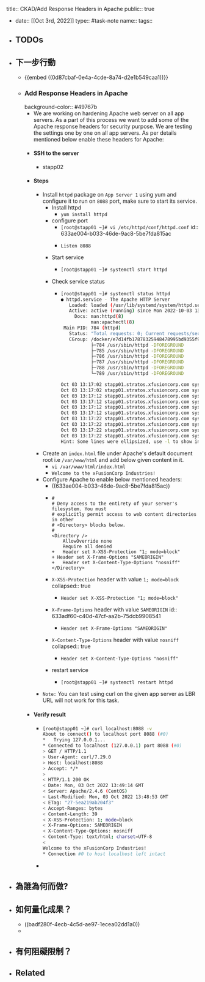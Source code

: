title:: CKAD/Add Response Headers in Apache
public:: true

- date:: [[Oct 3rd, 2022]]
  type:: #task-note
  name::
  tags::
- ## TODOs
- ## 下一步行動
	- {{embed ((0d87cbaf-0e4a-4cde-8a74-d2e1b549caa1))}}
	- ### Add Response Headers in Apache
	  background-color:: #49767b
		- We are working on hardening Apache web server on all app servers. As a part of this process we want to add some of the Apache response headers for security purpose. We are testing the settings one by one on all app servers. As per details mentioned below enable these headers for Apache:
		- #### SSH to the server
			- stapp02
		- #### Steps
			- Install `httpd` package on `App Server 1` using yum and configure it to run on `8088` port, make sure to start its service.
				- Install httpd
					- `yum install httpd`
				- configure port
					- `[root@stapp01 ~]# vi /etc/httpd/conf/httpd.conf`
					  id:: 633ae004-b033-46de-9ac8-5be7fda815ac
					- ```
					  Listen 8088
					  ```
				- Start service
					- ```bash
					  [root@stapp01 ~]# systemctl start httpd
					  ```
				- Check service status
					- ```bash
					  [root@stapp01 ~]# systemctl status httpd
					  ● httpd.service - The Apache HTTP Server
					     Loaded: loaded (/usr/lib/systemd/system/httpd.service; disabled; vendor preset: disabled)
					     Active: active (running) since Mon 2022-10-03 13:16:43 UTC; 41s ago
					       Docs: man:httpd(8)
					             man:apachectl(8)
					   Main PID: 784 (httpd)
					     Status: "Total requests: 0; Current requests/sec: 0; Current traffic:   0 B/sec"
					     CGroup: /docker/e7d14fb17878325948478995bd9355f9c192938871c2965048ae7b517c498063/system.slice/httpd.service
					             ├─784 /usr/sbin/httpd -DFOREGROUND
					             ├─785 /usr/sbin/httpd -DFOREGROUND
					             ├─786 /usr/sbin/httpd -DFOREGROUND
					             ├─787 /usr/sbin/httpd -DFOREGROUND
					             ├─788 /usr/sbin/httpd -DFOREGROUND
					             └─789 /usr/sbin/httpd -DFOREGROUND
					  
					  Oct 03 13:17:02 stapp01.stratos.xfusioncorp.com systemd[1]: httpd.service: got READY=1
					  Oct 03 13:17:02 stapp01.stratos.xfusioncorp.com systemd[1]: httpd.service: got STATUS=Total requests: 0; Current r.../sec
					  Oct 03 13:17:12 stapp01.stratos.xfusioncorp.com systemd[1]: Got notification message for unit httpd.service
					  Oct 03 13:17:12 stapp01.stratos.xfusioncorp.com systemd[1]: httpd.service: Got notification message from PID 784 (...sec)
					  Oct 03 13:17:12 stapp01.stratos.xfusioncorp.com systemd[1]: httpd.service: got READY=1
					  Oct 03 13:17:12 stapp01.stratos.xfusioncorp.com systemd[1]: httpd.service: got STATUS=Total requests: 0; Current r.../sec
					  Oct 03 13:17:22 stapp01.stratos.xfusioncorp.com systemd[1]: Got notification message for unit httpd.service
					  Oct 03 13:17:22 stapp01.stratos.xfusioncorp.com systemd[1]: httpd.service: Got notification message from PID 784 (...sec)
					  Oct 03 13:17:22 stapp01.stratos.xfusioncorp.com systemd[1]: httpd.service: got READY=1
					  Oct 03 13:17:22 stapp01.stratos.xfusioncorp.com systemd[1]: httpd.service: got STATUS=Total requests: 0; Current r.../sec
					  Hint: Some lines were ellipsized, use -l to show in full.
					  ```
			- Create an `index.html` file under Apache's default document root i.e `/var/www/html` and add below given content in it.
				- `vi /var/www/html/index.html`
				- `Welcome to the xFusionCorp Industries!`
			- Configure Apache to enable below mentioned headers:
				- ((633ae004-b033-46de-9ac8-5be7fda815ac))
				- ```
				  #
				  # Deny access to the entirety of your server's filesystem. You must
				  # explicitly permit access to web content directories in other
				  # <Directory> blocks below.
				  #
				  <Directory />
				      AllowOverride none
				      Require all denied
				  +   Header set X-XSS-Protection "1; mode=block"
				  +	Header set X-Frame-Options "SAMEORIGIN"
				  +   Header set X-Content-Type-Options "nosniff"
				  </Directory>
				  
				  ```
				- `X-XSS-Protection` header with value `1; mode=block`
				  collapsed:: true
					- ```
					  Header set X-XSS-Protection "1; mode=block"
					  ```
				- `X-Frame-Options` header with value `SAMEORIGIN`
				  id:: 633adf60-c40d-47cf-aa2b-75dcb9908541
					- ```
					  Header set X-Frame-Options "SAMEORIGIN"
					  ```
				- `X-Content-Type-Options` header with value `nosniff`
				  collapsed:: true
					- ```
					  Header set X-Content-Type-Options "nosniff"
					  ```
				- restart service
					- ```bash
					  [root@stapp01 ~]# systemctl restart httpd
					  ```
			- `Note:` You can test using curl on the given app server as LBR URL will not work for this task.
		- #### Verify result
			- ```bash
			  [root@stapp01 ~]# curl localhost:8088 -v
			  About to connect() to localhost port 8088 (#0)
			  *   Trying 127.0.0.1...
			  * Connected to localhost (127.0.0.1) port 8088 (#0)
			  > GET / HTTP/1.1
			  > User-Agent: curl/7.29.0
			  > Host: localhost:8088
			  > Accept: */*
			  > 
			  < HTTP/1.1 200 OK
			  < Date: Mon, 03 Oct 2022 13:49:14 GMT
			  < Server: Apache/2.4.6 (CentOS)
			  < Last-Modified: Mon, 03 Oct 2022 13:48:53 GMT
			  < ETag: "27-5ea219ab204f3"
			  < Accept-Ranges: bytes
			  < Content-Length: 39
			  < X-XSS-Protection: 1; mode=block
			  < X-Frame-Options: SAMEORIGIN
			  < X-Content-Type-Options: nosniff
			  < Content-Type: text/html; charset=UTF-8
			  < 
			  Welcome to the xFusionCorp Industries!
			  * Connection #0 to host localhost left intact
			  ```
			-
- ## 為誰為何而做?
- ## 如何量化成果？
	- ((badf280f-4ecb-4c5d-ae97-1ecea02dd1a0))
	-
- ## 有何阻礙限制？
- ## Related